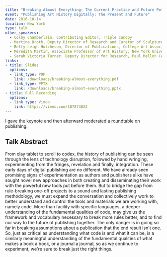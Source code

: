 ```yaml
---
title: "Breaking Almost Everything: The Current Practice and Future Potential of Digital Publishing"
event: "Publishing Art History Digitally: The Present and Future"
date: 2016-10-14
location: New York
type: talk
other_speakers:
  - Colby Chamberlain, Contributing Editor, Triple Canopy
  - Martina Droth, Deputy Director of Research and Curator of Sculpture, Yale Center for British Art; Editor, British Art Studies
  - Betty Leigh Hutcheson, Director of Publications, College Art Association
  - Meredith Martin, Associate Professor of Art History, New York University; Editor, Journal18
  - Sarah Victoria Turner, Deputy Director for Research, Paul Mellon Centre; Editor, British Art Studies
links:
- title: Slides 
  options:
  - link_type: PDF
    link: /downloads/breaking-almost-everything.pdf
  - link_type: PPTX
    link: /downloads/breaking-almost-everything.pptx
- title: Full Recording
  options:
  - link_type: Vimeo
    link: https://vimeo.com/187873022
---
```


I gave the keynote and then afterward moderated a roundtable on publishing.

## Talk Abstract

From clay tablet to scroll to codex, the history of publishing can be seen through the lens of technology disruption, followed by hand wringing, experimenting from the fringes, revelation and finally, integration. These early days of digital publishing are no different. We have already seen promising signs of experimentation as authors and publishers alike have sought novel new approaches in both creating and disseminating their work with the powerful new tools put before them. But to bridge the gap from rule-breaking one-off projects to a sound and lasting publishing methodology, we must expand the conversation and collectively work to better understand and control the tools and materials we are working with, namely code. More than facility with specific languages, a deeper understanding of the fundamental qualities of code, may give us the framework and vocabulary necessary to break more rules better, and to find our way to the future of publishing together. The only danger is in going so far in breaking assumptions about a publication that the end result isn't one. So, just as critical as understanding what code is and what it can be, is a similarly meaningful understanding of the fundamental qualities of what makes a book a book, or a journal a journal, so as we continue to experiment, we're sure to break just the right things.
